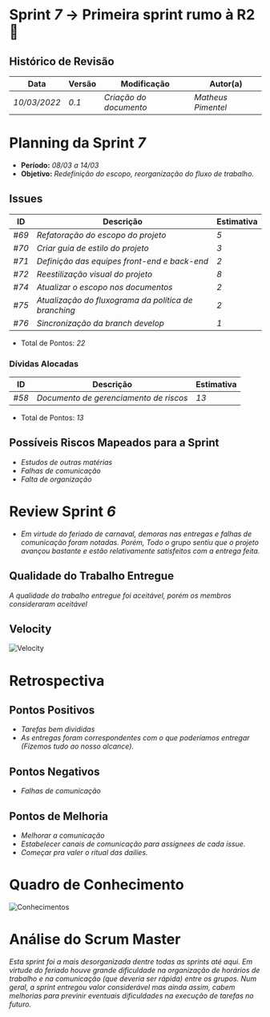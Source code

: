 <!---
O layout da documentação das sprints foi feito se baseando nos documentos produzidos
pela equipe do software Acácia, estando disponíveis em: 
<https://github.com/fga-eps-mds/2019.2-Acacia/tree/develop/docs/sprints>.
Tal layout é apenas um exemplo e pode vir a ser alterado a qualquer momento!
-->
# Sprint _7_ -> Primeira sprint rumo à R2 :star2:

## Histórico de Revisão
| Data | Versão | Modificação | Autor(a) |
| --- | --- | --- | --- |
| _10/03/2022_ | _0.1_ | _Criação do documento_ | _Matheus Pimentel_ |

# Planning da Sprint _7_
- **Período:** _08/03 a 14/03_
- **Objetivo:** _Redefinição do escopo, reorganização do fluxo de trabalho._

## Issues
| ID | Descrição | Estimativa |
| --- | --- | --- |
| _#69_ | _Refatoração do escopo do projeto_ | _5_ |
| _#70_ | _Criar guia de estilo do projeto_ | _3_ |
| _#71_ | _Definição das equipes front-end e back-end_ | _2_ |
| _#72_ | _Reestilização visual do projeto_ | _8_ |
| _#74_ | _Atualizar o escopo nos documentos_ | _2_ |
| _#75_ | _Atualização do fluxograma da política de branching_ | _2_ |
| _#76_ | _Sincronização da branch develop_ | _1_ |

- Total de Pontos: _22_

### Dívidas Alocadas
| ID | Descrição | Estimativa |
| --- | --------- | --------- | 
| _#58_ | _Documento de gerenciamento de riscos_ | _13_ |

- Total de Pontos: _13_


## Possíveis Riscos Mapeados para a Sprint
- _Estudos de outras matérias_
- _Falhas de comunicação_
- _Falta de organização_

# Review Sprint _6_
- _Em virtude do feriado de carnaval, demoras nas entregas e falhas de comunicação foram notadas. Porém, Todo o grupo sentiu que o projeto avançou bastante e estão relativamente satisfeitos com a entrega feita._

## Qualidade do Trabalho Entregue
_A qualidade do trabalho entregue foi aceitável, porém os membros consideraram aceitável_

## Velocity
![Velocity](link)

# Retrospectiva

## Pontos Positivos
- _Tarefas bem divididas_
- _As entregas foram correspondentes com o que poderíamos entregar (Fizemos tudo ao nosso alcance)._ 

## Pontos Negativos
- _Falhas de comunicação_

## Pontos de Melhoria
- _Melhorar a comunicação_
- _Estabelecer canais de comunicação para assignees de cada issue._
- _Começar pra valer o ritual das dailies._

# Quadro de Conhecimento

![Conhecimentos](link)

# Análise do Scrum Master
_Esta sprint foi a mais desorganizada dentre todas as sprints até aqui. Em virtude do feriado houve grande dificuldade na organização de horários de trabalho e na comunicação (que deveria ser rápida) entre os grupos. Num geral, a sprint entregou valor considerável mas ainda assim, cabem melhorias para previnir eventuais dificuldades na execução de tarefas no futuro._
